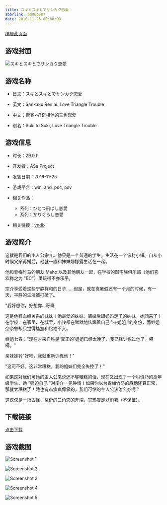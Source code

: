 ```yaml
---
title: スキとスキとでサンカク恋愛
abbrlink: bd96b587
date: 2016-11-25 00:00:00
---
```

[编辑此页面](https://github.com/ACG-3/ADV3-source/blob/main/source/_posts/games/%E3%82%B9%E3%82%AD%E3%81%A8%E3%82%B9%E3%82%AD%E3%81%A8%E3%81%A7%E3%82%B5%E3%83%B3%E3%82%AB%E3%82%AF%E6%81%8B%E6%84%9B.md)

## 游戏封面

![スキとスキとでサンカク恋愛](https://pan.timero.xyz/d/onedrive/img_lib_001/%E3%82%B9%E3%82%AD%E3%81%A8%E3%82%B9%E3%82%AD%E3%81%A8%E3%81%A7%E3%82%B5%E3%83%B3%E3%82%AB%E3%82%AF%E6%81%8B%E6%84%9B_cover.avif)


## 游戏名称

- 日文：スキとスキとでサンカク恋愛
- 英文：Sankaku Ren'ai: Love Triangle Trouble
- 中文：青春×好奇相伴的三角恋爱

- 别名：Suki to Suki, Love Triangle Trouble


## 游戏信息

- 时长：29.0 h
- 开发者：ASa Project
- 发售日期：2016-11-25
- 游戏平台：win, and, ps4, psv
- 相关作品：
   - 系列：ひとつ飛ばし恋愛
   - 系列：かりぐらし恋愛

- 相关链接：[vndb](https://vndb.org/v19444)


## 游戏简介

这就是我们的主人公宗介。他只是一个普通的学生，生活在一个农村小镇。自从小时候父亲再婚后，他就一直和妹妹娜娜露生活在一起。

他和青梅竹马的朋友 Maho 以及其他朋友一起，在学校的御宅族俱乐部（他们喜欢称之为 "BC"）里玩得不亦乐乎。

宗介享受着这些宁静祥和的日子......但是，就在离暑假还有一个月的时候，有一天，平静的生活被打破了。

"我好想你，好想你...哥哥

这是他有血缘关系的妹妹！他最爱的妹妹，离婚后跟妈妈走了的妹妹，她回来了！在学校、在家里、在城里，小铃都在默默地炫耀着自己 "亲姐姐 "的身份，而继姐奈奈鲁却只觉得尴尬和格格不入。

继姐七春："现在才来自称是'真正的'姐姐已经太晚了，我已经训练过他了，嗬嗬。"

亲妹妹铃"好吧，我就重新训练他！"

"这可不好。这非常糟糕。我的姐妹们完全失控了！"

如果这对我们可怜的主人公来说还不够糟糕的话，现在又出现了一个叫诗乃的高年级学生，她 "强迫自己 "对宗介一见钟情！如果你以为青梅竹马的麻穗还算正常，那就太糟糕了！她也有点疯疯癫癫的。我们可怜的主人公该怎么办呢？

这仅仅是一场古怪、离奇的三角恋的开端，其热度足以消暑（不保证）。




## 下载链接

[点击下载](https://pan.timero.xyz/onedrive/adv_lib_001/%E3%82%B9%E3%82%AD%E3%81%A8%E3%82%B9%E3%82%AD%E3%81%A8%E3%81%A7%E3%82%B5%E3%83%B3%E3%82%AB%E3%82%AF%E6%81%8B%E6%84%9B)


## 游戏截图


![Screenshot 1](https://pan.timero.xyz/d/onedrive/img_lib_001/%E3%82%B9%E3%82%AD%E3%81%A8%E3%82%B9%E3%82%AD%E3%81%A8%E3%81%A7%E3%82%B5%E3%83%B3%E3%82%AB%E3%82%AF%E6%81%8B%E6%84%9B_Screenshot_1.avif)

![Screenshot 2](https://pan.timero.xyz/d/onedrive/img_lib_001/%E3%82%B9%E3%82%AD%E3%81%A8%E3%82%B9%E3%82%AD%E3%81%A8%E3%81%A7%E3%82%B5%E3%83%B3%E3%82%AB%E3%82%AF%E6%81%8B%E6%84%9B_Screenshot_2.avif)

![Screenshot 3](https://pan.timero.xyz/d/onedrive/img_lib_001/%E3%82%B9%E3%82%AD%E3%81%A8%E3%82%B9%E3%82%AD%E3%81%A8%E3%81%A7%E3%82%B5%E3%83%B3%E3%82%AB%E3%82%AF%E6%81%8B%E6%84%9B_Screenshot_3.avif)

![Screenshot 4](https://pan.timero.xyz/d/onedrive/img_lib_001/%E3%82%B9%E3%82%AD%E3%81%A8%E3%82%B9%E3%82%AD%E3%81%A8%E3%81%A7%E3%82%B5%E3%83%B3%E3%82%AB%E3%82%AF%E6%81%8B%E6%84%9B_Screenshot_4.avif)

![Screenshot 5](https://pan.timero.xyz/d/onedrive/img_lib_001/%E3%82%B9%E3%82%AD%E3%81%A8%E3%82%B9%E3%82%AD%E3%81%A8%E3%81%A7%E3%82%B5%E3%83%B3%E3%82%AB%E3%82%AF%E6%81%8B%E6%84%9B_Screenshot_5.avif)

